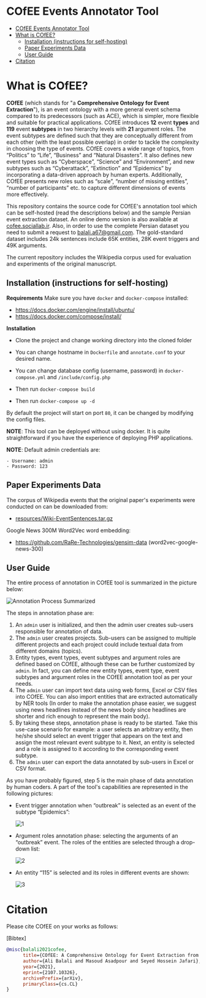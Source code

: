 # COfEE Events Annotator Tool

* [COfEE Events Annotator Tool](#cofee-events-annotator-tool)
* [What is COfEE?](#what-is-cofee)
   * [Installation (instructions for self-hosting)](#installation-instructions-for-self-hosting)
   * [Paper Experiments Data](#paper-experiments-data)
   * [User Guide](#user-guide)
* [Citation](#citation)

# What is COfEE?

**COfEE** (which stands for "a **Comprehensive Ontology for Event Extraction**"), is an event ontology with a more general event schema compared to its predecessors (such as ACE), which is simpler, more flexible and suitable for practical applications. COfEE introduces **12** event **types** and **119** event **subtypes** in two hierarchy levels with **21** argument roles. The event subtypes are defined such that they are conceptually different from each other (with the least possible overlap) in order to tackle the complexity in choosing the type of events. COfEE covers a wide range of topics, from “Politics” to “Life”, “Business” and “Natural Disasters”. It also defines new event types such as “Cyberspace”, “Science” and “Environment”, and new subtypes such as “Cyberattack”, “Extinction” and “Epidemics” by incorporating a data-driven approach by human experts. Additionally, COfEE presents new roles such as “scale”, “number of missing entities”, “number of participants” etc. to capture different dimensions of events more effectively.

This repository contains the source code for COfEE's annotation tool which can be self-hosted (read the descriptions below) and the sample Persian event extraction dataset. An online demo version is also available at [cofee.sociallab.ir](cofee.sociallab.ir). Also, in order to use the complete Persian dataset you need to submit a request to balali.a67@gmail.com. The  gold-standard dataset includes 24k sentences include 65K entities, 28K event triggers and 49K arguments.  



The current repository includes the Wikipedia corpus used for evaluation and experiments of the original manuscript.

## Installation (instructions for self-hosting)

**Requirements**
Make sure you have `docker`  and `docker-compose` installed: 

- https://docs.docker.com/engine/install/ubuntu/
- https://docs.docker.com/compose/install/

**Installation**

- Clone the project and change working directory into the cloned folder
- You can change hostname in `Dockerfile` and `annotate.conf` to your desired name.

- You can change database config (username, password) in `docker-compose.yml` and `/include/config.php`

- Then run `docker-compose build`
- Then run `docker-compose up -d`

By default the project will start on port `80`, it can be changed by modifying the config files.

**NOTE**: This tool can be deployed without using docker. It is quite straightforward if you have the experience of deploying PHP applications.

**NOTE**: Default admin credentials are:

	- Username: admin
	- Password: 123

 ## Paper Experiments Data

The corpus of Wikipedia events that the original paper's experiments were conducted on can be downloaded from:

- [resources/Wiki-EventSentences.tar.gz](https://github.com/utsnlab/COfEE/blob/master/resources/Wikipedia-EventSenteces.tar.gz)

Google News 300M Word2Vec word embedding:

- https://github.com/RaRe-Technologies/gensim-data (word2vec-google-news-300)

## User Guide

The entire process of annotation in COfEE tool is summarized in the picture below:

![Annotation Process Summarized](https://raw.githubusercontent.com/utsnlab/COfEE/master/resources/img/1-annotation-summarized.png)

The steps in annotation phase are:

1. An `admin` user is initialized, and then the admin user creates sub-users responsible for annotation of data. 
2. The `admin` user creates projects. Sub-users can be assigned to multiple different projects and each project could include textual data from different domains (topics). 
3. Entity types, event types, event subtypes and argument roles are defined based on COfEE, although these can be further customized by `admin`. In fact, you can define new entity types, event type, event subtypes and argument roles in the COfEE annotation tool as per your needs. 
4. The `admin` user can import text data using web forms, Excel or CSV files into COfEE. You can also import entities that are extracted automatically by NER tools (In order to make the annotation phase easier, we suggest using news headlines instead of the news body since headlines are shorter and rich enough to represent the main body).
5. By taking these steps, annotation phase is ready to be started. Take this use-case scenario for example: a user selects an arbitrary entity, then he/she should select an event trigger that appears on the text and assign the most relevant event subtype to it. Next, an entity is selected and a role is assigned to it according to the corresponding event subtype. 
6. The `admin` user can export the data annotated by sub-users in Excel or CSV format.

As you have probably figured, step 5 is the main phase of data annotation by human coders. A part of the tool's capabilities are represented in the following pictures:

- Event trigger annotation when “outbreak” is selected as an event of the subtype “Epidemics”:

  ![1](https://raw.githubusercontent.com/utsnlab/COfEE/master/resources/img/2.png)

- Argument roles annotation phase: selecting the arguments of an “outbreak” event. The roles of the entities are selected through a drop-down list:

  ![2](https://raw.githubusercontent.com/utsnlab/COfEE/master/resources/img/3.png)

- An entity “115” is selected and its roles in different events are shown:

  ![3](https://raw.githubusercontent.com/utsnlab/COfEE/master/resources/img/4.png)



# Citation

Please cite COfEE on your works as follows:

[Bibtex]

```Bibtex
@misc{balali2021cofee,
      title={COfEE: A Comprehensive Ontology for Event Extraction from text, with an online annotation tool}, 
      author={Ali Balali and Masoud Asadpour and Seyed Hossein Jafari},
      year={2021},
      eprint={2107.10326},
      archivePrefix={arXiv},
      primaryClass={cs.CL}
}
```

